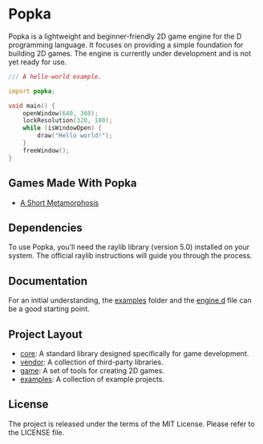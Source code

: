 # Popka

Popka is a lightweight and beginner-friendly 2D game engine for the D programming language.
It focuses on providing a simple foundation for building 2D games.
The engine is currently under development and is not yet ready for use.

```d
/// A hello-world example.

import popka;

void main() {
    openWindow(640, 360);
    lockResolution(320, 180);
    while (isWindowOpen) {
        draw("Hello world!");
    }
    freeWindow();
}
```

## Games Made With Popka

* [A Short Metamorphosis](https://kapendev.itch.io/a-short-metamorphosis)

## Dependencies

To use Popka, you'll need the raylib library (version 5.0) installed on your system.
The official raylib instructions will guide you through the process.

## Documentation

For an initial understanding, the [examples](examples) folder and the [engine.d](game/engine.d) file can be a good starting point.

## Project Layout

* [core](core): A standard library designed specifically for game development. 
* [vendor](vendor): A collection of third-party libraries.
* [game](game): A set of tools for creating 2D games.
* [examples](examples): A collection of example projects.

## License

The project is released under the terms of the MIT License.
Please refer to the LICENSE file.

